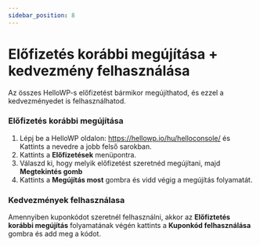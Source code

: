 ```yaml
---
sidebar_position: 8
---
```


# Előfizetés korábbi megújítása + kedvezmény felhasználása

Az összes HelloWP-s előfizetést bármikor megújíthatod, és ezzel a kedvezményedet is felhasználhatod.

### Előfizetés korábbi megújítása

1. Lépj be a HelloWP oldalon: https://hellowp.io/hu/helloconsole/ és Kattints a nevedre a jobb felső sarokban.
2. Kattints a **Előfizetések** menüpontra.
3. Válaszd ki, hogy melyik előfizetést szeretnéd megújítani, majd **Megtekintés gomb**
4. Kattints a **Megújítás most** gombra és vidd végig a megújítás folyamatát.

### Kedvezmények felhasználasa

Amennyiben kuponkódot szeretnél felhasználni, akkor az **Előfiztetés korábbi megújítás** folyamatának végén kattints a **Kuponkód felhasználása** gombra és add meg a kódot.